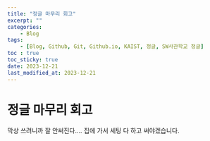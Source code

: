 ```yaml
---
title: "정글 마무리 회고"
excerpt: ""
categories:
    - Blog
tags:
    - [Blog, Github, Git, Github.io, KAIST, 정글, SW사관학교 정글]
toc : true
toc_sticky: true
date: 2023-12-21
last_modified_at: 2023-12-21
---
```

# 정글 마무리 회고
막상 쓰려니까 잘 안써진다.... 집에 가서 세팅 다 하고 써야겠습니다. 